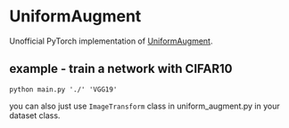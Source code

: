 # UniformAugment

Unofficial PyTorch implementation of [UniformAugment](https://arxiv.org/abs/2003.14348).

## example - train a network with CIFAR10
```
python main.py './' 'VGG19'
```

you can also just use ```ImageTransform``` class in uniform_augment.py in your dataset class.

